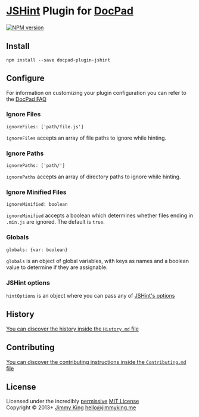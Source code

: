 # [JSHint](http://www.jshint.com/) Plugin for [DocPad](https://docpad.org)

[![NPM version](https://badge.fury.io/js/docpad-plugin-jshint.png)](https://npmjs.org/package/docpad-plugin-jshint "View this project on NPM")

## Install
```
npm install --save docpad-plugin-jshint
```

## Configure
For information on customizing your plugin configuration you can refer to the [DocPad FAQ](https://github.com/bevry/docpad/wiki/FAQ)

### Ignore Files 
```
ignoreFiles: ['path/file.js']
```
`ignoreFiles` accepts an array of file paths to ignore while hinting.

### Ignore Paths
```
ignorePaths: ['path/']
```
`ignorePaths` accepts an array of directory paths to ignore while hinting.

### Ignore Minified Files
```
ignoreMinified: boolean
```
`ignoreMinified` accepts a boolean which determines whether files ending in `.min.js` are ignored. The default is `true`.

### Globals
```
globals: {var: boolean}
```
`globals` is an object of global variables, with keys as names and a boolean value to determine if they are assignable.


### JSHint options
`hintOptions` is an object where you can pass any of [JSHint's options](http://www.jshint.com/docs/options/)

## History
[You can discover the history inside the `History.md` file](https://github.com/jking90/docpad-plugin-jshint/blob/master/History.md)


## Contributing
[You can discover the contributing instructions inside the `Contributing.md` file](https://github.com/jking90/docpad-plugin-jshint/blob/master/Contributing.md)


## License
Licensed under the incredibly [permissive](http://en.wikipedia.org/wiki/Permissive_free_software_licence) [MIT License](http://creativecommons.org/licenses/MIT/)
<br/>Copyright &copy; 2013+ [Jimmy King](http://jimmyking.me) <hello@jimmyking.me>

